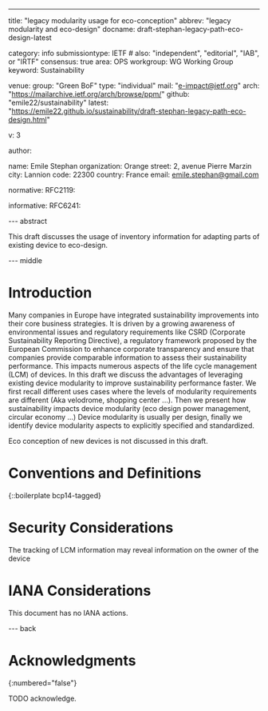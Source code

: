 ---
title: "legacy modularity usage for eco-conception"
abbrev: "legacy modularity and eco-design"
docname: draft-stephan-legacy-path-eco-design-latest

category: info
submissiontype: IETF  # also: "independent", "editorial", "IAB", or "IRTF"
consensus: true
area: OPS
workgroup: WG Working Group
keyword: Sustainability

venue:
  group: "Green BoF"
  type: "individual"
  mail: "e-impact@ietf.org"
  arch: "https://mailarchive.ietf.org/arch/browse/ppm/"
  github: "emile22/sustainability"
  latest: "https://emile22.github.io/sustainability/draft-stephan-legacy-path-eco-design.html"

v: 3

author:

   name: Emile Stephan
   organization: Orange
   street: 2, avenue Pierre Marzin
   city: Lannion
   code: 22300
   country: France
   email: emile.stephan@gmail.com

normative:
  RFC2119:

informative:
  RFC6241:

--- abstract

This draft discusses the usage of inventory information for adapting parts of existing device to eco-design.

--- middle

# Introduction

Many companies in Europe have integrated sustainability improvements into their core business strategies. It is driven by a growing awareness of environmental issues and regulatory requirements like CSRD (Corporate Sustainability Reporting Directive), a regulatory framework proposed by the European Commission to enhance corporate transparency and ensure that companies provide comparable information to assess their sustainability performance.
This impacts numerous aspects of the life cycle management (LCM) of devices. In this draft we discuss the advantages of leveraging existing device modularity to improve sustainability performance faster.
We first recall different uses cases where the levels of modularity requirements are different (Aka velodrome, shopping center ...). Then we present how sustainability impacts device modularity (eco design power management, circular economy ...) Device modularity is usually per design, finally we identify device modularity aspects to explicitly specified and standardized.

Eco conception of new devices is not discussed in this draft.

# Conventions and Definitions

{::boilerplate bcp14-tagged}


# Security Considerations

The tracking of LCM information may reveal information on the owner of the device


# IANA Considerations

This document has no IANA actions.


--- back

# Acknowledgments
{:numbered="false"}

TODO acknowledge.
